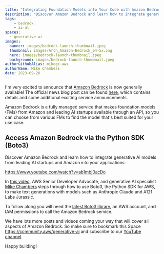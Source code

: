 ```yaml
---
title: "Integrating Foundation Models into Your Code with Amazon Bedrock"
description: "Discover Amazon Bedrock and learn how to integrate generative AI models from leading AI startups and Amazon into your applications."
tags:
    - bedrock
    - ai-ml
spaces: 
  - generative-ai
images:
  banner: images/bedrock-launch-thumbnail.jpeg
  thumbnail: images/Arch_Amazon-Bedrock_64-5x.png
  hero: images/bedrock-launch-thumbnail.jpeg
  background: images/bedrock-launch-thumbnail.jpeg
authorGithubAlias: mikegc-aws
authorName: Mike Chambers
date: 2023-09-28
---
```


I'm very excited to announce that [Amazon Bedrock](https://aws.amazon.com/bedrock/?sc_channel=el&sc_campaign=genaiwave&sc_content=amazon-bedrock-integrating-foundation-models-into-your-code&sc_geo=mult&sc_country=mult&sc_outcome=acq) is now generally available! The official news blog post can be found [here](https://aws.amazon.com/blogs/aws/amazon-bedrock-is-now-generally-available-build-and-scale-generative-ai-applications-with-foundation-models/?sc_channel=el&sc_campaign=genaiwave&sc_content=amazon-bedrock-integrating-foundation-models-into-your-code&sc_geo=mult&sc_country=mult&sc_outcome=acq), which contains details and some additional exciting service announcements.

Amazon Bedrock is a fully managed service that makes foundation models (FMs) from Amazon and leading AI startups available through an API, so you can choose from various FMs to find the model that's best suited for your use case.

## Access Amazon Bedrock via the Python SDK (Boto3)

Discover Amazon Bedrock and learn how to integrate generative AI models from leading AI startups and Amazon into your applications: 

https://www.youtube.com/watch?v=ab1mbj0acDo

In [this video](https://www.youtube.com/watch?v=ab1mbj0acDo), AWS Senior Developer Advocate, and generative AI specialist [Mike Chambers](https://linkedin.com/in/mikegchambers) steps through how to use Boto3, the Python SDK for AWS, to make text generations with models such as Anthropic Claude and A121 Labs Jurassic.

To follow along you will need the [latest Boto3 library](https://boto3.amazonaws.com/v1/documentation/api/latest/index.html?sc_channel=el&sc_campaign=genaiwave&sc_content=amazon-bedrock-integrating-foundation-models-into-your-code&sc_geo=mult&sc_country=mult&sc_outcome=acq), an AWS account, and IAM permissions to call the Amazon Bedrock service.

We have lots more posts and videos coming your way that will cover all aspects of Amazon Bedrock. So make sure to bookmark this Space https://community.aws/generative-ai and subscribe to our [YouTube channel](https://www.youtube.com/@awsdevelopers).

Happy building!
